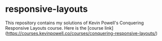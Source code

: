 # responsive-layouts

This repository contains my solutions of Kevin Powell's Conquering Responsive Layouts course. Here is the [course link] (https://courses.kevinpowell.co/courses/conquering-responsive-layouts/)
